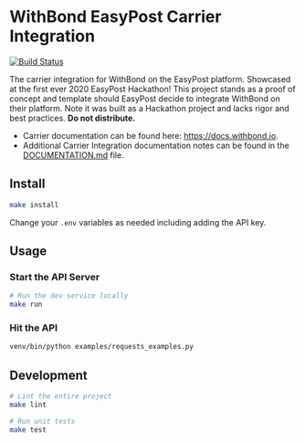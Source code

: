 # WithBond EasyPost Carrier Integration

[![Build Status](https://github.com/Justintime50/withbond-easypost/workflows/build/badge.svg)](https://github.com/Justintime50/withbond-easpost/actions)

The carrier integration for WithBond on the EasyPost platform. Showcased at the first ever 2020 EasyPost Hackathon! This project stands as a proof of concept and template should EasyPost decide to integrate WithBond on their platform. Note it was built as a Hackathon project and lacks rigor and best practices. **Do not distribute.**

* Carrier documentation can be found here: https://docs.withbond.io.
* Additional Carrier Integration documentation notes can be found in the [DOCUMENTATION.md](DOCUMENTATION.md) file.

## Install

```bash
make install
```

Change your `.env` variables as needed including adding the API key.

## Usage

### Start the API Server

```bash
# Run the dev service locally
make run
```

### Hit the API

```bash
venv/bin/python examples/requests_examples.py
```

## Development

```bash
# Lint the entire project
make lint

# Run unit tests
make test
```
